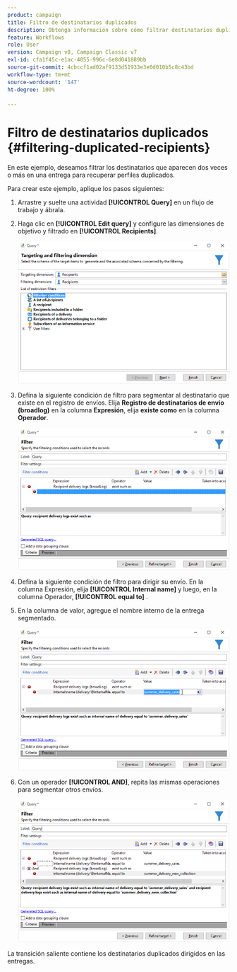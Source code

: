 ```yaml
---
product: campaign
title: Filtro de destinatarios duplicados
description: Obtenga información sobre cómo filtrar destinatarios duplicados
feature: Workflows
role: User
version: Campaign v8, Campaign Classic v7
exl-id: cfa1f45c-e1ac-4055-996c-6e8d041889bb
source-git-commit: 4cbccf1ad02af9133d51933e3e0d010b5c8c43bd
workflow-type: tm+mt
source-wordcount: '147'
ht-degree: 100%

---
```


# Filtro de destinatarios duplicados {#filtering-duplicated-recipients}



En este ejemplo, deseamos filtrar los destinatarios que aparecen dos veces o más en una entrega para recuperar perfiles duplicados.

Para crear este ejemplo, aplique los pasos siguientes:

1. Arrastre y suelte una actividad **[!UICONTROL Query]** en un flujo de trabajo y ábrala.
1. Haga clic en **[!UICONTROL Edit query]** y configure las dimensiones de objetivo y filtrado en **[!UICONTROL Recipients]**.

   ![](assets/query_recipients_1.png)

1. Defina la siguiente condición de filtro para segmentar al destinatario que existe en el registro de envíos. Elija **Registro de destinatarios de envío (broadlog)** en la columna **Expresión**, elija **existe como** en la columna **Operador**.

   ![](assets/query_recipients_2.png)

1. Defina la siguiente condición de filtro para dirigir su envío. En la columna Expresión, elija **[!UICONTROL Internal name]** y luego, en la columna Operador, **[!UICONTROL equal to]** .
1. En la columna de valor, agregue el nombre interno de la entrega segmentado.

   ![](assets/query_recipients_3.png)

1. Con un operador **[!UICONTROL AND]**, repita las mismas operaciones para segmentar otros envíos.

   ![](assets/query_recipients_4.png)

La transición saliente contiene los destinatarios duplicados dirigidos en las entregas.
